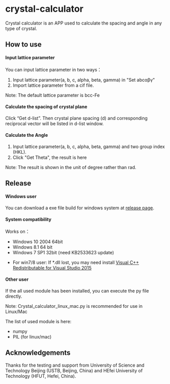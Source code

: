 # crystal-calculator
Crystal calculator is an APP used to calculate the spacing and angle in any type of crystal.

## How to use

#### Input lattice parameter

You can input lattice parameter in two ways：
1.  Input lattice parameter(a, b, c, alpha, beta, gamma) in "Set abcαβγ"
2.  Import lattice parameter from a cif file.

Note: The default lattice parameter is bcc-Fe

#### Calculate the spacing of crystal plane
Click “Get d-list”. Then crystal plane spacing (d) and corresponding reciprocal vector will be listed in d-list window.

#### Calculate the Angle
1. Input lattice parameter(a, b, c, alpha, beta, gamma) and two group index (HKL).
2. Click "Get Theta", the result is here

Note: The result is shown in the unit of degree rather than rad.

## Release

#### Windows user
You can download a exe file build for windows system at [release page](https://github.com/liingdujun-mmtq/crystal-calculator/releases/tag/release).

#### System compatibility
Works on：
+ Windows 10 2004 64bit
+ Windows 8.1 64 bit
+ Windows 7 SP1 32bit (need KB2533623 update)

* For win7/8 user: If *.dll lost, you may need install [Visual C++ Redistributable for Visual Studio 2015](https://www.microsoft.com/en-us/download/details.aspx?id=48145)

#### Other user
If the all used module has been installed, you can execute the py file directly.

Note: Crystal_calculator_linux_mac.py is recommended for use in Linux/Mac 

The list of used module is here:
* numpy
* PIL (for linux/mac)

## Acknowledgements
Thanks for the testing and support from University of Science and Technology Beijing (USTB, Beijing, China) and HEfei University of Technology (HFUT, Hefei, China).

